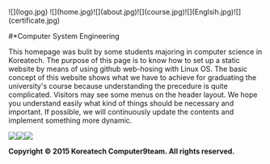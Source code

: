<div id="container">

<div id="header">![](logo.jpg)  
![](home.jpg)![](about.jpg)![](course.jpg)![](Englsih.jpg)![](certificate.jpg)  
</div>

<div id="mainContent">

#*Computer System Engineering

This homepage was bulit by some students majoring in computer science in Koreatech. The purpose of this page is to know how to set up a static website by means of using github web-hosing with Linux OS. The basic concept of this website shows what we have to achieve for graduating the university's course because understanding the precedure is quite complicated. Visitors may see some menus on the header layout. We hope you understand easily what kind of things should be necessary and important. If possible, we will continuously update the contents and implement something more dynamic.

![](main1.jpg)![](main2.jpg)![](main3.jpg)

</div>

<div id="footer">

**Copyright © 2015 Koreatech Computer9team. All rights reserved.**

</div>

</div>
